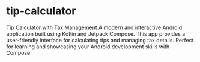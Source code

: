 # tip-calculator
Tip Calculator with Tax Management A modern and interactive Android application built using Kotlin and Jetpack Compose. This app provides a user-friendly interface for calculating tips and managing tax details. Perfect for learning and showcasing your Android development skills with Compose.
